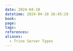 ```yaml
---
date: 2024-04-10
datetime: 2024-04-10 16:45:19
book: 
page: 
tags: 
references: 
aliases:
  - Trino Server Types
---
```

